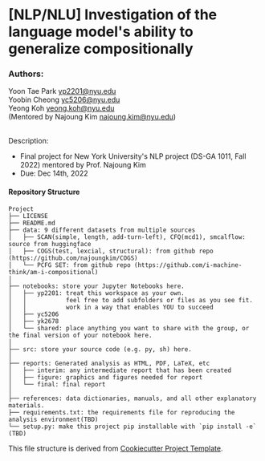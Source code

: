 # [NLP/NLU] Investigation of the language model's ability to generalize compositionally

### Authors:
Yoon Tae Park <yp2201@nyu.edu> <br>
Yoobin Cheong <yc5206@nyu.edu> <br>
Yeong Koh <yeong.koh@nyu.edu> <br>
(Mentored by Najoung Kim <najoung.kim@nyu.edu>) <br>
<br>


Description:
- Final project for New York University's NLP project (DS-GA 1011, Fall 2022) mentored by Prof. Najoung Kim
- Due: Dec 14th, 2022

<!-- Criteria [here](///) -->

#### Repository Structure
```
Project
├── LICENSE
├── README.md         
├── data: 9 different datasets from multiple sources 
│   ├── SCAN(simple, length, add-turn-left), CFQ(mcd1), smcalflow: source from huggingface
│   ├── COGS(test, lexcial, structural): from github repo (https://github.com/najoungkim/COGS)
│   └── PCFG SET: from github repo (https://github.com/i-machine-think/am-i-compositional)
│
├── notebooks: store your Jupyter Notebooks here.
│   ├── yp2201: treat this workspace as your own.
│   │           feel free to add subfolders or files as you see fit.
│   │           work in a way that enables YOU to succeed
│   ├── yc5206 
│   ├── yk2678 
│   └── shared: place anything you want to share with the group, or the final version of your notebook here.
│
├── src: store your source code (e.g. py, sh) here. 
│
├── reports: Generated analysis as HTML, PDF, LaTeX, etc
│   ├── interim: any intermediate report that has been created
│   ├── figure: graphics and figures needed for report
│   └── final: final report
│
├── references: data dictionaries, manuals, and all other explanatory materials.         
├── requirements.txt: the requirements file for reproducing the analysis environment(TBD)
└── setup.py: make this project pip installable with `pip install -e` (TBD)

```
This file structure is derived from [Cookiecutter Project Template](https://drivendata.github.io/cookiecutter-data-science/).
